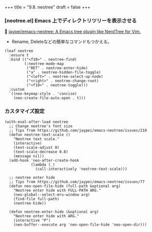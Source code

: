 +++
title = "9.8. neotree"
draft = false
+++
### [neotree.el] Emacs 上でディレクトリツリーを表示させる

🔗 [jaypei/emacs-neotree: A Emacs tree plugin like NerdTree for Vim.](https://github.com/jaypei/emacs-neotree) 

* Rename, Deleteなどの簡単なコマンドもつかえる。

```elisp
(leaf neotree
  :ensure t
  :bind (("<f10>" . neotree-find)
		 (:neotree-mode-map
		  ("RET" . neotree-enter-hide)
		  ("a" . neotree-hidden-file-toggle)
		  ("<left>" . neotree-select-up-node)
		  ("<right>" . neotree-change-root)
		  ("<f10>" . neotree-toggle)))
  :custom
  `((neo-keymap-style . 'concise)
    (neo-create-file-auto-open . t)))
```
### カスタマイズ設定

```elisp
(with-eval-after-load neotree
  ;; Change neotree's font size
  ;; Tips from https://github.com/jaypei/emacs-neotree/issues/218
  (defun neotree-text-scale ()
	"Neotree text scale."
	(interactive)
	(text-scale-adjust 0)
	(text-scale-decrease 0.8)
	(message nil))
  (add-hook 'neo-after-create-hook
			(lambda (_)
			  (call-interactively 'neotree-text-scale)))

  ;; neotree enter hide
  ;; Tips from https://github.com/jaypei/emacs-neotree/issues/77
  (defun neo-open-file-hide (full-path &optional arg)
	"Neotree enter hide with FULL-PATH ARG."
	(neo-global--select-mru-window arg)
	(find-file full-path)
	(neotree-hide))

  (defun neotree-enter-hide (&optional arg)
	"Neotree enter hide with ARG."
	(interactive "P")
	(neo-buffer--execute arg 'neo-open-file-hide 'neo-open-dir)))
```
